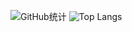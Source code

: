 ![GitHub统计](https://github-readme-stats-delta-three-96.vercel.app/api?username=Aucannot&count_private=true&show_icons=true&include_all_commits=true&custom_title=GitHub_Stats)
![Top Langs](https://github-readme-stats-delta-three-96.vercel.app/api/top-langs/?username=Aucannot&langs_count=3&count_private=true&hide=Makefile,CMake)

<!--START_SECTION:waka-->
<!--END_SECTION:waka-->
